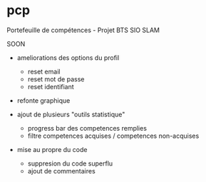 # pcp
Portefeuille de compétences - Projet BTS SIO SLAM

SOON

- ameliorations des options du profil

    - reset email
    - reset mot de passe
    - reset identifiant
    
- refonte graphique 

- ajout de plusieurs "outils statistique"

    - progress bar des competences remplies
    - filtre competences acquises / competences non-acquises
    
- mise au propre du code

    - suppresion du code superflu
    - ajout de commentaires

